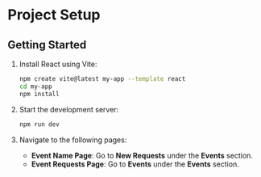 # Project Setup

## Getting Started  

1. Install React using Vite:  
   ```sh
   npm create vite@latest my-app --template react
   cd my-app
   npm install
   ```  

2. Start the development server:  
   ```sh
   npm run dev
   ```  

3. Navigate to the following pages:  
   - **Event Name Page**: Go to **New Requests** under the **Events** section.  
   - **Event Requests Page**: Go to **Events** under the **Events** section.  
